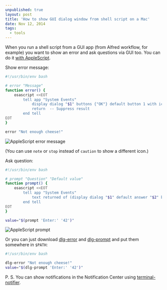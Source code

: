 ```yaml
---
unpublished: true
layout: post
title: 'How to show GUI dialog window from shell script on a Mac'
date: Nov 12, 2014
tags:
  - tools
---
```


When you run a shell script from a GUI app (from Alfred workflow, for example) you want to show an error and ask questions via GUI too. You can do it [with AppleScript](https://developer.apple.com/library/mac/documentation/AppleScript/Conceptual/AppleScriptLangGuide/reference/ASLR_cmds.html#//apple_ref/doc/uid/TP40000983-CH216-SW12).

Show error message:

```bash
#!/usr/bin/env bash

# error "Message"
function error() {
	osascript <<EOT
		tell app "System Events"
			display dialog "$1" buttons {"OK"} default button 1 with icon caution with title "$(basename $0)"
			return  -- Suppress result
		end tell
EOT
}

error "Not enough cheese!" 
```

![AppleScript error message](/images/mac__shell_dialog_error.png)

(You can use `note` or `stop` instead of `caution` to show a different icon.)

Ask question:

```bash
#!/usr/bin/env bash

# prompt "Question" "Default value"
function prompt() {
	osascript <<EOT
		tell app "System Events"
			text returned of (display dialog "$1" default answer "$2" buttons {"OK"} default button 1 with title "$(basename $0)")
		end tell
EOT
}

value="$(prompt 'Enter:' '42')"
```

![AppleScript prompt](/images/mac__shell_dialog_prompt.png)

Or you can just download [dlg-error](https://github.com/sapegin/dotfiles/blob/master/bin/dlg-error) and [dlg-prompt](https://github.com/sapegin/dotfiles/blob/master/bin/dlg-prompt) and put them somewhere in `$PATH`:

```bash
#!/usr/bin/env bash

dlg-error "Not enough cheese!"
value="$(dlg-prompt 'Enter:' '42')"
```

P. S. You can show notifications in the Notification Center using [terminal-notifier](https://github.com/alloy/terminal-notifier).

